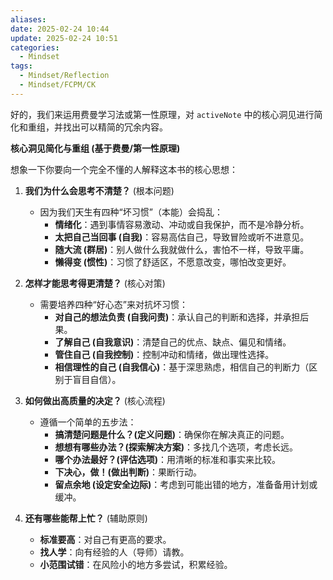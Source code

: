 ```yaml
---
aliases: 
date: 2025-02-24 10:44
update: 2025-02-24 10:51
categories:
  - Mindset
tags:
  - Mindset/Reflection
  - Mindset/FCPM/CK
---
```

好的，我们来运用费曼学习法或第一性原理，对 `activeNote` 中的核心洞见进行简化和重组，并找出可以精简的冗余内容。

**核心洞见简化与重组 (基于费曼/第一性原理)**

想象一下你要向一个完全不懂的人解释这本书的核心思想：

1.  **我们为什么会思考不清楚？** (根本问题)
    *   因为我们天生有四种“坏习惯”（本能）会捣乱：
        *   **情绪化**：遇到事情容易激动、冲动或自我保护，而不是冷静分析。
        *   **太把自己当回事 (自我)**：容易高估自己，导致冒险或听不进意见。
        *   **随大流 (群居)**：别人做什么我就做什么，害怕不一样，导致平庸。
        *   **懒得变 (惯性)**：习惯了舒适区，不愿意改变，哪怕改变更好。

2.  **怎样才能思考得更清楚？** (核心对策)
    *   需要培养四种“好心态”来对抗坏习惯：
        *   **对自己的想法负责 (自我问责)**：承认自己的判断和选择，并承担后果。
        *   **了解自己 (自我意识)**：清楚自己的优点、缺点、偏见和情绪。
        *   **管住自己 (自我控制)**：控制冲动和情绪，做出理性选择。
        *   **相信理性的自己 (自我信心)**：基于深思熟虑，相信自己的判断力（区别于盲目自信）。

3.  **如何做出高质量的决定？** (核心流程)
    *   遵循一个简单的五步法：
        *   **搞清楚问题是什么？(定义问题)**：确保你在解决真正的问题。
        *   **想想有哪些办法？(探索解决方案)**：多找几个选项，考虑长远。
        *   **哪个办法最好？(评估选项)**：用清晰的标准和事实来比较。
        *   **下决心，做！(做出判断)**：果断行动。
        *   **留点余地 (设定安全边际)**：考虑到可能出错的地方，准备备用计划或缓冲。

4.  **还有哪些能帮上忙？** (辅助原则)
    *   **标准要高**：对自己有更高的要求。
    *   **找人学**：向有经验的人（导师）请教。
    *   **小范围试错**：在风险小的地方多尝试，积累经验。
